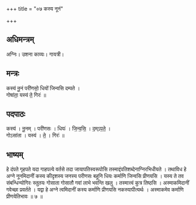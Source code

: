 +++
title = "०७ कस्य नूनं"

+++
## अधिमन्त्रम्
अग्निः। उशना काव्यः। गायत्री।

## मन्त्रः
कस्य॑ नू॒नं परी॑णसो॒ धियो॑ जिन्वसि दम्पते ।  
गोषा॑ता॒ यस्य॑ ते॒ गिरः॑ ॥

## पदपाठः
कस्य॑ । नू॒नम् । परी॑णसः । धियः॑ । जि॒न्व॒सि॒ । द॒म्ऽप॒ते॒ ।  
गोऽसा॑ता । यस्य॑ । ते॒ । गिरः॑ ॥

## भाष्यम्
हे दंपते गृहपते यदा गाहपत्ये वर्तसे तदा जायापतिस्वरूपोसि तस्माद्दंपतिशब्देनाग्निरभिधीयते । तथाविध हे अग्ने नूनमिदानीं कस्य कीदृशस्य जनस्य परीणसः बहूनि धियः कर्माणि जिन्वसि प्रीणयसि । यस्य ते तव संबन्धिन्योगिरः स्तुतयः गोसाता गोसातौ गवां लाभे भवन्ति खलु । तस्मात्त्वं कुत्र तिष्ठसि । अस्माकमिदानीं गवेच्छा प्रवर्तते । यद्वा हे अग्ने त्वमिदानीं कस्य कर्माणि प्रीणयसि नकस्यापीत्यर्थः । अस्माकमेव कर्माणि प्रीणयेतिभावः ॥ ७ ॥